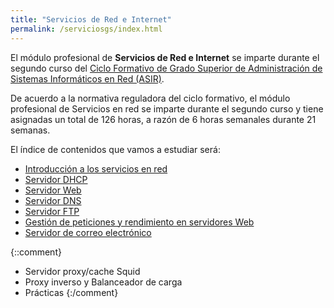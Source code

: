 ```yaml
---
title: "Servicios de Red e Internet"
permalink: /serviciosgs/index.html
---
```


El módulo profesional de **Servicios de Red e Internet** se imparte durante el segundo curso del [Ciclo Formativo de Grado Superior de Administración de Sistemas Informáticos en Red (ASIR)](http://www.aapri.es/curriculo/fp/asir).

De acuerdo a la normativa reguladora del ciclo formativo, el módulo profesional de Servicios en red se imparte durante el segundo curso y tiene asignadas un total de 126 horas, a razón de 6 horas semanales durante 21 semanas.

El índice de contenidos que vamos a estudiar será:

* [Introducción a los servicios en red](u01)
* [Servidor DHCP](u02)
* [Servidor Web](u03)
* [Servidor DNS](u04)
* [Servidor FTP](u05)
* [Gestión de peticiones y rendimiento en servidores Web](u06)
* [Servidor de correo electrónico](u07)

{::comment}

* Servidor proxy/cache Squid
* Proxy inverso y Balanceador de carga
* Prácticas
{:/comment}


